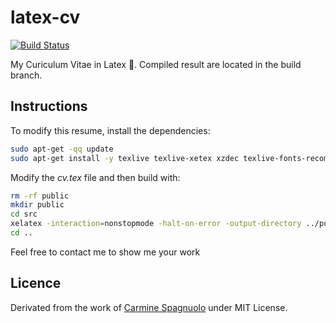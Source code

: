 # latex-cv
[![Build Status](https://travis-ci.org/Blightwidow/latex-cv.svg?branch=master)](https://travis-ci.org/Blightwidow/latex-cv)

My Curiculum Vitae in Latex :rocket:. Compiled result are located in the build branch.

## Instructions

To modify this resume, install the dependencies:

```bash
sudo apt-get -qq update
sudo apt-get install -y texlive texlive-xetex xzdec texlive-fonts-recommended texlive-latex-extra texlive-fonts-extra dvipng texlive-latex-recommended
```
Modify the _cv.tex_ file and then build with:

```bash
rm -rf public
mkdir public
cd src
xelatex -interaction=nonstopmode -halt-on-error -output-directory ../public cv.tex
cd ..
```

Feel free to contact me to show me your work

## Licence

Derivated from the work of [Carmine Spagnuolo](mailto:cspagnuolo@unisa.it) under MIT License.
